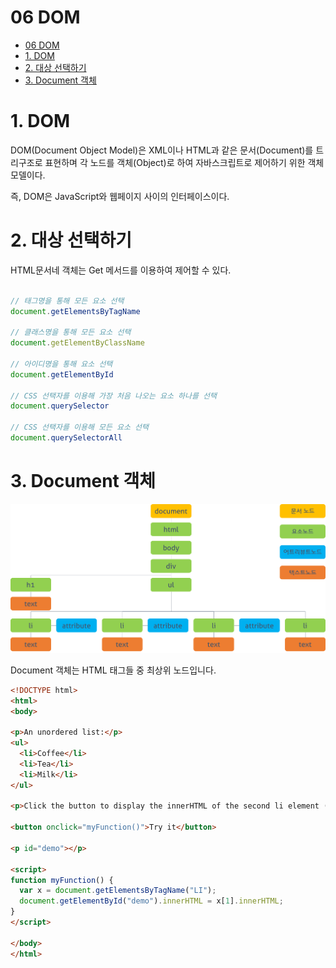 06 DOM
===
- [06 DOM](#06-dom)
- [1. DOM](#1-dom)
- [2. 대상 선택하기](#2-%eb%8c%80%ec%83%81-%ec%84%a0%ed%83%9d%ed%95%98%ea%b8%b0)
- [3. Document 객체](#3-document-%ea%b0%9d%ec%b2%b4)

# 1. DOM

DOM(Document Object Model)은 XML이나 HTML과 같은 문서(Document)를 트리구조로 표현하며 각 노드를 객체(Object)로 하여 자바스크립트로 제어하기 위한 객체 모델이다.

즉, DOM은 JavaScript와 웹페이지 사이의 인터페이스이다.

# 2. 대상 선택하기

HTML문서네 객체는 Get 메서드를 이용하여 제어할 수 있다.

```JavaScript

// 태그명을 통해 모든 요소 선택
document.getElementsByTagName

// 클래스명을 통해 모든 요소 선택
document.getElementByClassName

// 아이디명을 통해 요소 선택
document.getElementById

// CSS 선택자를 이용해 가장 처음 나오는 요소 하나를 선택
document.querySelector

// CSS 선택자를 이용해 모든 요소 선택
document.querySelectorAll
```

# 3. Document 객체

![alt](img/DOM구조.png)

Document 객체는 HTML 태그들 중 최상위 노드입니다.

```HTML
<!DOCTYPE html>
<html>
<body>

<p>An unordered list:</p>
<ul>
  <li>Coffee</li>
  <li>Tea</li>
  <li>Milk</li>
</ul>

<p>Click the button to display the innerHTML of the second li element (index 1).</p>

<button onclick="myFunction()">Try it</button>

<p id="demo"></p>

<script>
function myFunction() {
  var x = document.getElementsByTagName("LI");
  document.getElementById("demo").innerHTML = x[1].innerHTML;
}
</script>

</body>
</html>
```


